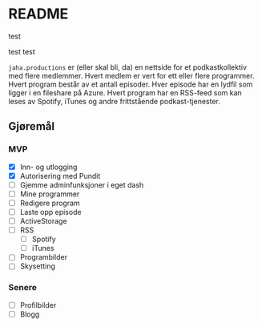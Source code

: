 # README
test

test test

`jaha.productions` er (eller skal bli, da) en nettside for et podkastkollektiv med flere medlemmer. Hvert medlem er vert for ett eller flere programmer. Hvert program består av et antall episoder. Hver episode har en lydfil som ligger i en fileshare på Azure. Hvert program har en RSS-feed som kan leses av Spotify, iTunes og andre frittstående podkast-tjenester.

## Gjøremål

### MVP

- [x] Inn- og utlogging
- [x] Autorisering med Pundit
- [ ] Gjemme adminfunksjoner i eget dash
- [ ] Mine programmer
- [ ] Redigere program
- [ ] Laste opp episode
- [ ] ActiveStorage
- [ ] RSS
  - [ ] Spotify
  - [ ] iTunes
- [ ] Programbilder
- [ ] Skysetting

### Senere

- [ ] Profilbilder
- [ ] Blogg
